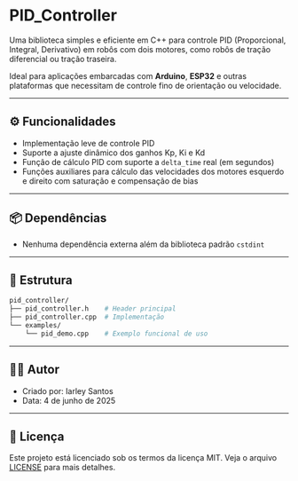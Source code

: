 # PID_Controller

Uma biblioteca simples e eficiente em C++ para controle PID (Proporcional, Integral, Derivativo) em robôs com dois motores, como robôs de tração diferencial ou tração traseira.

Ideal para aplicações embarcadas com **Arduino**, **ESP32** e outras plataformas que necessitam de controle fino de orientação ou velocidade.

---

## ⚙️ Funcionalidades

- Implementação leve de controle PID
- Suporte a ajuste dinâmico dos ganhos Kp, Ki e Kd
- Função de cálculo PID com suporte a `delta_time` real (em segundos)
- Funções auxiliares para cálculo das velocidades dos motores esquerdo e direito com saturação e compensação de bias

---

## 📦 Dependências

- Nenhuma dependência externa além da biblioteca padrão `cstdint`

---

## 📁 Estrutura

```bash
pid_controller/
├── pid_controller.h    # Header principal
├── pid_controller.cpp  # Implementação
└── examples/
    └── pid_demo.cpp    # Exemplo funcional de uso
```

---

## 👨‍💻 Autor

- Criado por: Iarley Santos
- Data: 4 de junho de 2025

---

## 📝 Licença

Este projeto está licenciado sob os termos da licença MIT. Veja o arquivo [LICENSE](LICENSE) para mais detalhes.
